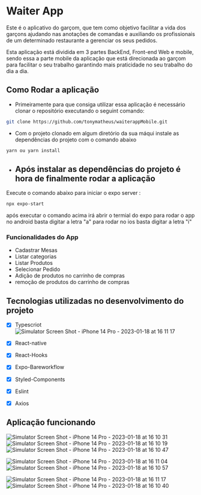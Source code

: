 # Waiter App

Este é o aplicativo do garçom, que tem como objetivo facilitar a vida dos garçons ajudando nas anotações de comandas e auxiliando os profissionais de um determinado restaurante a gerenciar os seus pedidos.

Esta aplicação está dividida em 3 partes BackEnd, Front-end Web e mobile, sendo essa a parte mobile da aplicação que está direcionada ao garçom para facilitar o seu trabalho garantindo mais praticidade no seu trabalho do dia a dia.

## Como Rodar a aplicação

- Primeiramente para que consiga utilizar essa aplicação é necessário clonar o repositório executando o seguint comando:

```bash
git clone https://github.com/tonymatheus/waiterappMobile.git
```

- Com o projeto clonado em algum diretório da sua máqui instale as dependências do projeto com o comando abaixo

```bash
yarn ou yarn install
```

- ## Após instalar as dependências do projeto é hora de finalmente rodar a aplicação

Execute o comando abaixo para iniciar o expo server :

```bash
npx expo-start
```

após executar o comando acima irá abrir o termial do expo para rodar o app no android basta digitar a letra "a" para rodar no ios basta digitar a letra "i"

### Funcionalidades do App

- Cadastrar Mesas
- Listar categorias
- Listar Produtos
- Selecionar Pedido
- Adição de produtos no carrinho de compras
- remoção de produtos do carrinho de compras

## Tecnologias utilizadas no desenvolvimento do projeto

- [x] Typescriot![Simulator Screen Shot - iPhone 14 Pro - 2023-01-18 at 16 11 17](https://user-images.githubusercontent.com/43850888/213608849-ad495aad-99b3-45f0-b700-cb79f37103c6.jpg)

- [x] React-native
- [x] React-Hooks
- [x] Expo-Bareworkflow
- [x] Styled-Components
- [x] Eslint
- [x] Axios

## Aplicação funcionando 

![Simulator Screen Shot - iPhone 14 Pro - 2023-01-18 at 16 10 31](https://user-images.githubusercontent.com/43850888/213608570-084085a5-a040-41b6-975e-c6799adafbd4.jpg)
![Simulator Screen Shot - iPhone 14 Pro - 2023-01-18 at 16 10 19](https://user-images.githubusercontent.com/43850888/213608582-6c87a7a8-9738-4e2e-ab8a-f96b9350678d.jpg)
![Simulator Screen Shot - iPhone 14 Pro - 2023-01-18 at 16 10 47](https://user-images.githubusercontent.com/43850888/213608747-910191ec-b231-4f1e-a102-a7a00c96ceb1.jpg)

![Simulator Screen Shot - iPhone 14 Pro - 2023-01-18 at 16 11 04](https://user-images.githubusercontent.com/43850888/213608829-bb96b7ae-de74-44ce-b922-7169f08b1e77.jpg)
![Simulator Screen Shot - iPhone 14 Pro - 2023-01-18 at 16 10 57](https://user-images.githubusercontent.com/43850888/213608831-45889052-c314-4fb6-ad37-a3a083f9cbc8.jpg)

![Simulator Screen Shot - iPhone 14 Pro - 2023-01-18 at 16 11 17](https://user-images.githubusercontent.com/43850888/213608883-bd9579ee-00c7-43ee-96b1-7899045c04cd.jpg)
![Simulator Screen Shot - iPhone 14 Pro - 2023-01-18 at 16 10 40](https://user-images.githubusercontent.com/43850888/213608899-d0ed33c0-9548-4e41-8874-4b2c1e3f9707.jpg)




